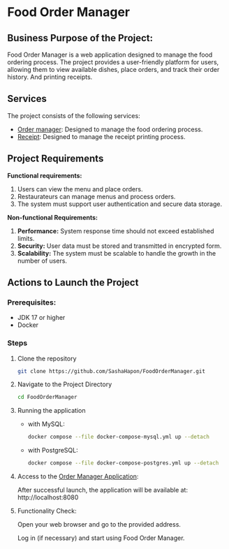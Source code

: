 # Food Order Manager

## Business Purpose of the Project:

Food Order Manager is a web application designed to manage the food ordering process. The project provides a user-friendly platform for users, allowing them to view available dishes, place orders, and track their order history. And printing receipts.

## Services
The project consists of the following services:
- [Order manager](order-manager/README.md): Designed to manage the food ordering process.
- [Receipt](receipt-service/README.md): Designed to manage the receipt printing process.

## Project Requirements

**Functional requirements:**
1. Users can view the menu and place orders.
2. Restaurateurs can manage menus and process orders.
3. The system must support user authentication and secure data storage.

**Non-functional Requirements:**
1. **Performance:** System response time should not exceed established limits.
2. **Security:** User data must be stored and transmitted in encrypted form.
3. **Scalability:** The system must be scalable to handle the growth in the number of users.

## Actions to Launch the Project

### Prerequisites:
- JDK 17 or higher
- Docker

### Steps

1. Clone the repository

   ```bash
   git clone https://github.com/SashaHapon/FoodOrderManager.git
   ````

2. Navigate to the Project Directory

   ```bash
   cd FoodOrderManager
   ```

3. Running the application

   - with MySQL:

     ```bash
     docker compose --file docker-compose-mysql.yml up --detach
     ```

   - with PostgreSQL:

     ```bash
     docker compose --file docker-compose-postgres.yml up --detach
     ```

4. Access to the [Order Manager Application](order-manager):
   
   After successful launch, the application will be available at: http://localhost:8080

5. Functionality Check:
   
   Open your web browser and go to the provided address.

   Log in (if necessary) and start using Food Order Manager.
